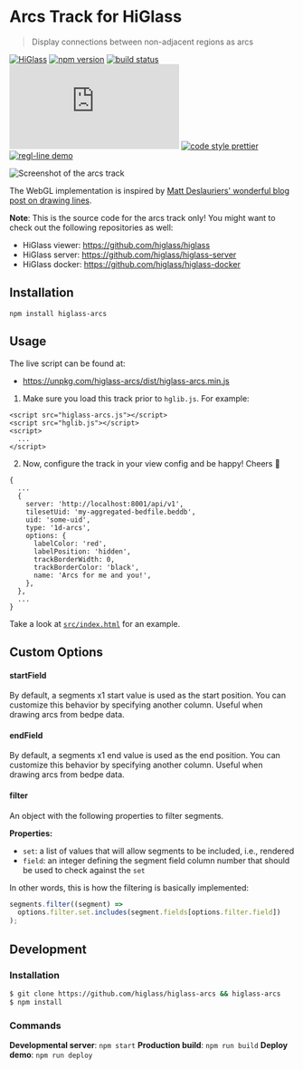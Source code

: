 # Arcs Track for HiGlass

> Display connections between non-adjacent regions as arcs

[![HiGlass](https://img.shields.io/badge/higlass-😍-red.svg?colorB=7fb4ff&style=flat-square)](http://higlass.io)
[![npm version](https://img.shields.io/npm/v/higlass-arcs.svg?color=7f94ff&style=flat-square)](https://www.npmjs.com/package/higlass-arcs)
[![build status](https://img.shields.io/github/workflow/status/higlass/higlass-arcs/build?color=a17fff&style=flat-square)](https://github.com/higlass/higlass-arcs/actions?query=workflow%3Abuild)
[![gzipped size](https://img.badgesize.io/https:/unpkg.com/higlass-arcs/dist/higlass-arcs.min.js?color=e17fff&compression=gzip&style=flat-square)](https://bundlephobia.com/result?p=higlass-arcs)
[![code style prettier](https://img.shields.io/badge/code_style-prettier-f57bf5.svg?style=flat-square)](https://github.com/prettier/prettier)
[![regl-line demo](https://img.shields.io/badge/demo-online-f264ab.svg?style=flat-square)](https://higlass.github.io/higlass-arcs/)

![Screenshot of the arcs track](https://user-images.githubusercontent.com/2143629/71704745-0bd15f00-2d91-11ea-99d3-4bad11dec7de.png 'An example of the arcs track')

The WebGL implementation is inspired by [Matt Deslauriers' wonderful blog post on drawing lines](https://mattdesl.svbtle.com/drawing-lines-is-hard).

**Note**: This is the source code for the arcs track only! You might want to check out the following repositories as well:

- HiGlass viewer: https://github.com/higlass/higlass
- HiGlass server: https://github.com/higlass/higlass-server
- HiGlass docker: https://github.com/higlass/higlass-docker

## Installation

```
npm install higlass-arcs
```

## Usage

The live script can be found at:

- https://unpkg.com/higlass-arcs/dist/higlass-arcs.min.js

1. Make sure you load this track prior to `hglib.js`. For example:

```
<script src="higlass-arcs.js"></script>
<script src="hglib.js"></script>
<script>
  ...
</script>
```

2. Now, configure the track in your view config and be happy! Cheers 🎉

```
{
  ...
  {
    server: 'http://localhost:8001/api/v1',
    tilesetUid: 'my-aggregated-bedfile.beddb',
    uid: 'some-uid',
    type: '1d-arcs',
    options: {
      labelColor: 'red',
      labelPosition: 'hidden',
      trackBorderWidth: 0,
      trackBorderColor: 'black',
      name: 'Arcs for me and you!',
    },
  },
  ...
}
```

Take a look at [`src/index.html`](src/index.html) for an example.

## Custom Options

#### startField

By default, a segments x1 start value is used as the start position. You can customize this behavior by specifying another column. Useful when drawing arcs from bedpe data.

#### endField

By default, a segments x1 end value is used as the end position. You can customize this behavior by specifying another column. Useful when drawing arcs from bedpe data.

#### filter

An object with the following properties to filter segments.

**Properties:**

- `set`: a list of values that will allow segments to be included, i.e., rendered
- `field`: an integer defining the segment field column number that should be used to check against the `set`

In other words, this is how the filtering is basically implemented:

```javascript
segments.filter((segment) =>
  options.filter.set.includes(segment.fields[options.filter.field])
);
```

## Development

### Installation

```bash
$ git clone https://github.com/higlass/higlass-arcs && higlass-arcs
$ npm install
```

### Commands

**Developmental server**: `npm start`
**Production build**: `npm run build`
**Deploy demo**: `npm run deploy`
